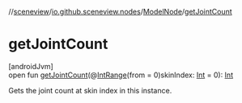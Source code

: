 //[sceneview](../../../index.md)/[io.github.sceneview.nodes](../index.md)/[ModelNode](index.md)/[getJointCount](get-joint-count.md)

# getJointCount

[androidJvm]\
open fun [getJointCount](get-joint-count.md)(@[IntRange](https://developer.android.com/reference/kotlin/androidx/annotation/IntRange.html)(from = 0)skinIndex: [Int](https://kotlinlang.org/api/latest/jvm/stdlib/kotlin/-int/index.html) = 0): [Int](https://kotlinlang.org/api/latest/jvm/stdlib/kotlin/-int/index.html)

Gets the joint count at skin index in this instance.
